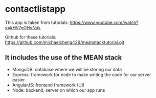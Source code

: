 # contactlistapp

This app is taken from tutorials: https://www.youtube.com/watch?v=kHV7gOHvNdk

Github for these tutorials: https://github.com/michaelcheng429/meanstacktutorial.git

## It includes the use of the MEAN stack

- MongoDB: database where we will be storing our data
- Express: framework for node to make writing the code for our server easier
- AngularJS: frontend framework (UI)
- Node: backend; server on which our app runs
